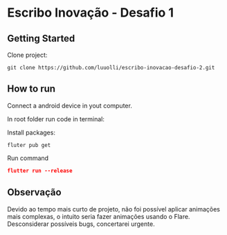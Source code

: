# Escribo Inovação - Desafio 1

## Getting Started

Clone project:
```shell
git clone https://github.com/luuolli/escribo-inovacao-desafio-2.git
```

## How to run
Connect a android device in yout computer.

In root folder run code in terminal:

Install packages:
```shell
fluter pub get
```

Run command
```json
flutter run --release
```

## Observação
Devido ao tempo mais curto de projeto, não foi possível aplicar animações mais complexas, o intuito seria fazer animações usando o Flare. Desconsiderar possíveis bugs, concertarei urgente.
